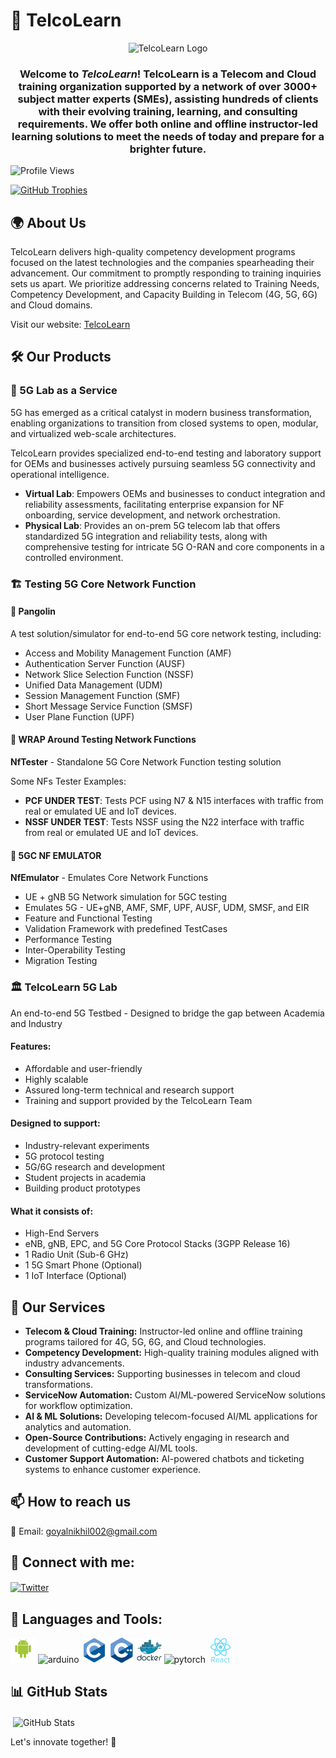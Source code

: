 # 📡 TelcoLearn

<p align="center">
  <img src="Telco%20Learn%20Logo%20-%20SVG.svg" alt="TelcoLearn Logo" width="200" />
</p>

<h3 align="center">Welcome to <em>TelcoLearn</em>! TelcoLearn is a Telecom and Cloud training organization supported by a network of over 3000+ subject matter experts (SMEs), assisting hundreds of clients with their evolving training, learning, and consulting requirements. We offer both online and offline instructor-led learning solutions to meet the needs of today and prepare for a brighter future.</h3>

<p align="left"> <img src="https://komarev.com/ghpvc/?username=goyalnikhil002&label=Profile%20views&color=0e75b6&style=flat" alt="Profile Views" /> </p>

<p align="left"> <a href="https://github.com/ryo-ma/github-profile-trophy"><img src="https://github-profile-trophy.vercel.app/?username=goyalnikhil002" alt="GitHub Trophies" /></a> </p>

## 🌍 About Us
TelcoLearn delivers high-quality competency development programs focused on the latest technologies and the companies spearheading their advancement. Our commitment to promptly responding to training inquiries sets us apart. We prioritize addressing concerns related to Training Needs, Competency Development, and Capacity Building in Telecom (4G, 5G, 6G) and Cloud domains.

Visit our website: [TelcoLearn](https://telcolearn.com/)

## 🛠 Our Products
### 📡 5G Lab as a Service
5G has emerged as a critical catalyst in modern business transformation, enabling organizations to transition from closed systems to open, modular, and virtualized web-scale architectures.

TelcoLearn provides specialized end-to-end testing and laboratory support for OEMs and businesses actively pursuing seamless 5G connectivity and operational intelligence.

- **Virtual Lab**: Empowers OEMs and businesses to conduct integration and reliability assessments, facilitating enterprise expansion for NF onboarding, service development, and network orchestration.
- **Physical Lab**: Provides an on-prem 5G telecom lab that offers standardized 5G integration and reliability tests, along with comprehensive testing for intricate 5G O-RAN and core components in a controlled environment.

### 🏗 Testing 5G Core Network Function
#### 🦔 Pangolin
A test solution/simulator for end-to-end 5G core network testing, including:
- Access and Mobility Management Function (AMF)
- Authentication Server Function (AUSF)
- Network Slice Selection Function (NSSF)
- Unified Data Management (UDM)
- Session Management Function (SMF)
- Short Message Service Function (SMSF)
- User Plane Function (UPF)

#### 🔄 WRAP Around Testing Network Functions
**NfTester** - Standalone 5G Core Network Function testing solution

Some NFs Tester Examples:
- **PCF UNDER TEST**: Tests PCF using N7 & N15 interfaces with traffic from real or emulated UE and IoT devices.
- **NSSF UNDER TEST**: Tests NSSF using the N22 interface with traffic from real or emulated UE and IoT devices.

#### 🔧 5GC NF EMULATOR
**NfEmulator** - Emulates Core Network Functions
- UE + gNB 5G Network simulation for 5GC testing
- Emulates 5G - UE+gNB, AMF, SMF, UPF, AUSF, UDM, SMSF, and EIR
- Feature and Functional Testing
- Validation Framework with predefined TestCases
- Performance Testing
- Inter-Operability Testing
- Migration Testing

### 🏛 TelcoLearn 5G Lab
An end-to-end 5G Testbed - Designed to bridge the gap between Academia and Industry

#### Features:
- Affordable and user-friendly
- Highly scalable
- Assured long-term technical and research support
- Training and support provided by the TelcoLearn Team

#### Designed to support:
- Industry-relevant experiments
- 5G protocol testing
- 5G/6G research and development
- Student projects in academia
- Building product prototypes

#### What it consists of:
- High-End Servers
- eNB, gNB, EPC, and 5G Core Protocol Stacks (3GPP Release 16)
- 1 Radio Unit (Sub-6 GHz)
- 1 5G Smart Phone (Optional)
- 1 IoT Interface (Optional)

## 📡 Our Services
- **Telecom & Cloud Training:** Instructor-led online and offline training programs tailored for 4G, 5G, 6G, and Cloud technologies.
- **Competency Development:** High-quality training modules aligned with industry advancements.
- **Consulting Services:** Supporting businesses in telecom and cloud transformations.
- **ServiceNow Automation:** Custom AI/ML-powered ServiceNow solutions for workflow optimization.
- **AI & ML Solutions:** Developing telecom-focused AI/ML applications for analytics and automation.
- **Open-Source Contributions:** Actively engaging in research and development of cutting-edge AI/ML tools.
- **Customer Support Automation:** AI-powered chatbots and ticketing systems to enhance customer experience.

## 📫 How to reach us
📧 Email: goyalnikhil002@gmail.com

## 🔗 Connect with me:
<p align="left">
<a href="https://twitter.com/bamb_mahak" target="blank"><img align="center" src="https://raw.githubusercontent.com/rahuldkjain/github-profile-readme-generator/master/src/images/icons/Social/twitter.svg" alt="Twitter" height="30" width="40" /></a>
</p>

## 🔧 Languages and Tools:
<p align="left">
  <img src="https://raw.githubusercontent.com/devicons/devicon/master/icons/android/android-original-wordmark.svg" alt="android" width="40" height="40"/>
  <img src="https://cdn.worldvectorlogo.com/logos/arduino-1.svg" alt="arduino" width="40" height="40"/>
  <img src="https://raw.githubusercontent.com/devicons/devicon/master/icons/c/c-original.svg" alt="c" width="40" height="40"/>
  <img src="https://raw.githubusercontent.com/devicons/devicon/master/icons/cplusplus/cplusplus-original.svg" alt="cplusplus" width="40" height="40"/>
  <img src="https://raw.githubusercontent.com/devicons/devicon/master/icons/docker/docker-original-wordmark.svg" alt="docker" width="40" height="40"/>
  <img src="https://www.vectorlogo.zone/logos/pytorch/pytorch-icon.svg" alt="pytorch" width="40" height="40"/>
  <img src="https://raw.githubusercontent.com/devicons/devicon/master/icons/react/react-original-wordmark.svg" alt="react" width="40" height="40"/>
</p>

## 📊 GitHub Stats
<p>&nbsp;<img align="center" src="https://github-readme-stats.vercel.app/api?username=goyalnikhil002&show_icons=true&locale=en" alt="GitHub Stats" /></p>

Let's innovate together! 🚀
